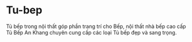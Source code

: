# Tu-bep
Tủ bếp trong nội thất góp phần trang trí cho Bếp, nội thất nhà bếp cao cấp Tủ Bếp An Khang chuyên cung cấp các loại Tủ bếp đẹp và sang trọng.

